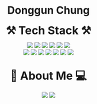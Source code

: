 <center> 
  <h1>Donggun Chung</h1>
  
<span style="font-size:30px; font-weight:bold;">⚒ Tech Stack ⚒</span>

<a><img src="https://img.shields.io/badge/Java-007396?style=flat-square&logo=Java&logoColor=white" style="border-radius:10%;"/></a>
<img src="https://img.shields.io/badge/Spring-6DB33F?style=flat-square&logo=Spring&logoColor=white" style="border-radius:10%;"/>
<img src="https://img.shields.io/badge/Oracle-F80000?style=flat-square&logo=Oracle&logoColor=white" style="border-radius:10%;"/>
<img src="https://img.shields.io/badge/MySQL-4479A1?style=flat-square&logo=MySQL&logoColor=white" style="border-radius:10%;"/>
<img src="https://img.shields.io/badge/JavaScript-F7DF1E?style=flat-square&logo=JavaScript&logoColor=white" style="border-radius:10%;"/>
<img src="https://img.shields.io/badge/jQuery-0769AD?style=flat-square&logo=jQuery&logoColor=white" style="border-radius:10%;"/>
<br/>
<img src="https://img.shields.io/badge/HTML5-E34F26?style=flat-square&logo=HTML5&logoColor=white" style="border-radius:10%;"/>
<img src="https://img.shields.io/badge/CSS3-1572B6?style=flat-square&logo=CSS3&logoColor=white" style="border-radius:10%;"/>
<img src="https://img.shields.io/badge/Vue.js-4FC08D?style=flat-square&logo=Vue.js&logoColor=white" style="border-radius:10%;"/>
<img src="https://img.shields.io/badge/React-61DAFB?style=flat-square&logo=React&logoColor=white" style="border-radius:10%;"/>
<img src="https://img.shields.io/badge/C-A8B9cc?style=flat-square&logo=C&logoColor=white" style="border-radius:10%;"/>
<img src="https://img.shields.io/badge/C++-00599C?style=flat-square&logo=C++&logoColor=white" style="border-radius:10%;"/>
<img src="https://img.shields.io/badge/Linux-FCC624?style=flat-square&logo=Linux&logoColor=white" style="border-radius:10%;"/>

<br/>
<span style="font-size:30px; font-weight:bold;">🎾 About Me 💻</span>

<a target="_blank" href="https://github.com/chungdk1993"><img src="https://img.shields.io/badge/GitHub-181717?style=flat-square&logo=GitHub&logoColor=white" style="border-radius:10%;"/></a>
<a target="_blank" href="https://chungdk.tistory.com/"><img src="https://img.shields.io/badge/TechBlog-00B336?style=flat-square&logoColor=white" style="border-radius:10%;"/></a>
</center>


<!--
**chungdk1993/chungdk1993** is a ✨ _special_ ✨ repository because its `README.md` (this file) appears on your GitHub profile.

Here are some ideas to get you started:

- 🔭 I’m currently working on ...
- 🌱 I’m currently learning ...
- 👯 I’m looking to collaborate on ...
- 🤔 I’m looking for help with ...
- 💬 Ask me about ...
- 📫 How to reach me: ...
- 😄 Pronouns: ...
- ⚡ Fun fact: ...
-->
